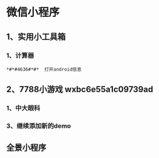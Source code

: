 # 微信小程序

## 1、实用小工具箱

### 1、计算器



	*#*#4636#*#*  打开android信息


## 2、7788小游戏  wxbc6e55a1c09739ad

### 1、中大眼科

### 

### 3、继续添加新的demo

### 

## 全景小程序